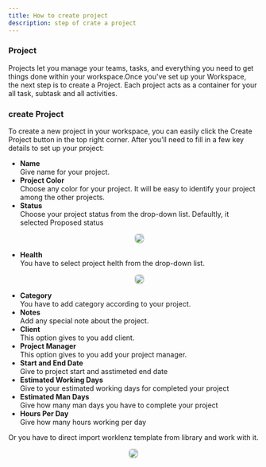 ```yaml
---
title: How to create project
description: step of crate a project
---
```


### Project

Projects let you manage your teams, tasks, and everything you need to get things done within your workspace.Once you've set up your Workspace, the next step is to create a Project. Each project acts as a container for your all task, subtask and all activities.

### create Project

To create a new project in your workspace, you can easily click the Create Project button in the top right corner. After you’ll need to fill in a few key details to set up your project:

<ul>
<li><b>Name</b><br> Give name for your project.</li>
<li><b>Project Color</b><br> Choose any color for your project. It will be easy to identify your project among the other projects.</li>
<li><b>Status</b><br>Choose your project status from the drop-down list. Defaultly, it selected Proposed status 
<p align ="center">
   <img src="/status.png" style="border: 2px solid #D4d4d4; border-radius: 8px;  ">
</p>
<li><b>Health</b><br> You have to select project helth from the drop-down list. 
<p align ="center">
   <img src="/health.png" style="border: 2px solid #D4d4d4; border-radius: 8px;  ">
</p>
<li><b>Category</b><br> You have to add category according to your project.</li>
<li><b>Notes</b><br> Add any special note about the project.</li>
<li><b>Client</b><br>This option gives to you add client. </li>
<li><b>Project Manager</b><br> This option gives to you add your project manager.</li>
<li><b>Start and End Date</b><br> Give to project start and asstimeted end date</li>
<li><b>Estimated Working Days</b><br>Give to your estimated working days for completed your project</li>
<li><b>Estimated Man Days</b><br>Give how many man days you have to complete your project</li>
<li><b>Hours Per Day</b><br>Give how many hours working per day</li>
</ul>

Or you have to direct import worklenz template from library and work with it.

<p align ="center">
   <img src="/template.png" style="border: 2px solid #D4d4d4; border-radius: 8px;  ">
</p>
